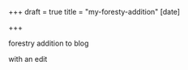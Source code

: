 +++
draft = true
title = "my-foresty-addition"
[date]

+++


forestry addition to blog

with an edit